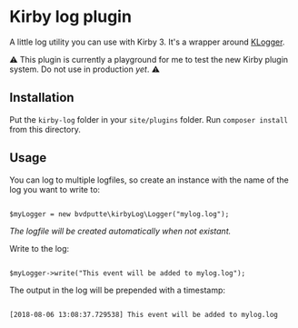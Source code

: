 # Kirby log plugin

A little log utility you can use with Kirby 3.
It's a wrapper around [KLogger](https://github.com/katzgrau/KLogger).

⚠️ This plugin is currently a playground for me to test the new Kirby plugin system. Do not use in production _yet_. ⚠️ 

## Installation

Put the `kirby-log` folder in your `site/plugins` folder.
Run `composer install` from this directory.

## Usage

You can log to multiple logfiles, so create an instance with the name of the log you want to write to:

```

$myLogger = new bvdputte\kirbyLog\Logger("mylog.log");

```

_The logfile will be created automatically when not existant._

Write to the log:

```

$myLogger->write("This event will be added to mylog.log");

```

The output in the log will be prepended with a timestamp:

```

[2018-08-06 13:08:37.729538] This event will be added to mylog.log

```
